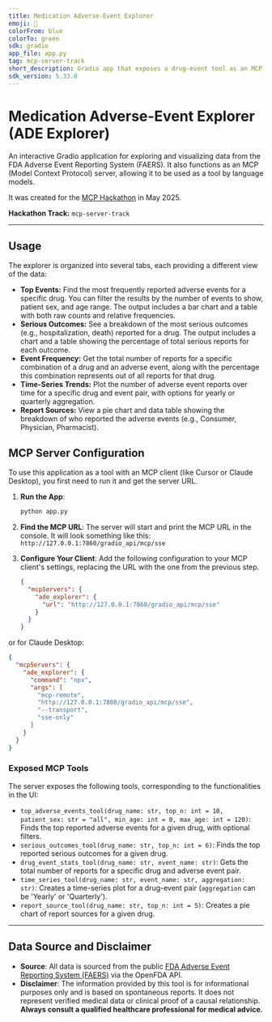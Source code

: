 ```yaml
---
title: Medication Adverse-Event Explorer
emoji: 💊
colorFrom: blue
colorTo: green
sdk: gradio
app_file: app.py
tag: mcp-server-track
short_description: Gradio app that exposes a drug-event tool as an MCP server.
sdk_version: 5.33.0
---
```


# Medication Adverse-Event Explorer (ADE Explorer)

An interactive Gradio application for exploring and visualizing data from the FDA Adverse Event Reporting System (FAERS). It also functions as an MCP (Model Context Protocol) server, allowing it to be used as a tool by language models.

It was created for the [MCP Hackathon](https://huggingface.co/Agents-MCP-Hackathon) in May 2025.

**Hackathon Track:** `mcp-server-track`

---

## Usage

The explorer is organized into several tabs, each providing a different view of the data:

-   **Top Events:** Find the most frequently reported adverse events for a specific drug. You can filter the results by the number of events to show, patient sex, and age range. The output includes a bar chart and a table with both raw counts and relative frequencies.
-   **Serious Outcomes:** See a breakdown of the most serious outcomes (e.g., hospitalization, death) reported for a drug. The output includes a chart and a table showing the percentage of total serious reports for each outcome.
-   **Event Frequency:** Get the total number of reports for a specific combination of a drug and an adverse event, along with the percentage this combination represents out of all reports for that drug.
-   **Time-Series Trends:** Plot the number of adverse event reports over time for a specific drug and event pair, with options for yearly or quarterly aggregation.
-   **Report Sources:** View a pie chart and data table showing the breakdown of who reported the adverse events (e.g., Consumer, Physician, Pharmacist).

## MCP Server Configuration

To use this application as a tool with an MCP client (like Cursor or Claude Desktop), you first need to run it and get the server URL.

1.  **Run the App**:
    ```bash
    python app.py
    ```
2.  **Find the MCP URL**: The server will start and print the MCP URL in the console. It will look something like this:
    `http://127.0.0.1:7860/gradio_api/mcp/sse`
3.  **Configure Your Client**: Add the following configuration to your MCP client's settings, replacing the URL with the one from the previous step.

    ```json
    {
      "mcpServers": {
        "ade_explorer": {
          "url": "http://127.0.0.1:7860/gradio_api/mcp/sse"
        }
      }
    }
    ```

or for Claude Desktop:

```json
{
  "mcpServers": {
    "ade_explorer": {
      "command": "npx",
      "args": [
        "mcp-remote",
        "http://127.0.0.1:7860/gradio_api/mcp/sse",
        "--transport",
        "sse-only"
      ]
    }
  }
}
```

### Exposed MCP Tools

The server exposes the following tools, corresponding to the functionalities in the UI:

-   `top_adverse_events_tool(drug_name: str, top_n: int = 10, patient_sex: str = "all", min_age: int = 0, max_age: int = 120)`: Finds the top reported adverse events for a given drug, with optional filters.
-   `serious_outcomes_tool(drug_name: str, top_n: int = 6)`: Finds the top reported serious outcomes for a given drug.
-   `drug_event_stats_tool(drug_name: str, event_name: str)`: Gets the total number of reports for a specific drug and adverse event pair.
-   `time_series_tool(drug_name: str, event_name: str, aggregation: str)`: Creates a time-series plot for a drug-event pair (`aggregation` can be 'Yearly' or 'Quarterly').
-   `report_source_tool(drug_name: str, top_n: int = 5)`: Creates a pie chart of report sources for a given drug.

---

## Data Source and Disclaimer

*   **Source**: All data is sourced from the public [FDA Adverse Event Reporting System (FAERS)](https://open.fda.gov/data/faers/) via the OpenFDA API.
*   **Disclaimer**: The information provided by this tool is for informational purposes only and is based on spontaneous reports. It does not represent verified medical data or clinical proof of a causal relationship. **Always consult a qualified healthcare professional for medical advice.**